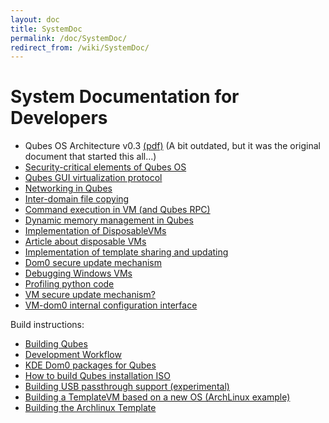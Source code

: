 ```yaml
---
layout: doc
title: SystemDoc
permalink: /doc/SystemDoc/
redirect_from: /wiki/SystemDoc/
---
```


System Documentation for Developers
===================================

-   Qubes OS Architecture v0.3 [(pdf)](http://files.qubes-os.org/files/doc/arch-spec-0.3.pdf) (A bit outdated, but it was the original document that started this all...)
-   [Security-critical elements of Qubes OS](/doc/SecurityCriticalCode)
-   [Qubes GUI virtualization protocol](/doc/GUIdocs)
-   [Networking in Qubes](/doc/QubesNet)
-   [Inter-domain file copying](/doc/Qfilecopy)
-   [Command execution in VM (and Qubes RPC)](/doc/Qrexec)
-   [Dynamic memory management in Qubes](/doc/Qmemman)
-   [Implementation of DisposableVMs](/doc/DVMimpl)
-   [Article about disposable VMs](http://theinvisiblethings.blogspot.com/2010/06/disposable-vms.html)
-   [Implementation of template sharing and updating](/doc/TemplateImplementation)
-   [Dom0 secure update mechanism](/doc/Dom0SecureUpdates)
-   [Debugging Windows VMs](/doc/WindowsDebugging)
-   [Profiling python code](/doc/Profiling)
-   [VM secure update mechanism?](/doc/VMSecureUpdates)
-   [VM-dom0 internal configuration interface](/doc/SystemDoc/VMInterface)

Build instructions:

-   [Building Qubes](/doc/QubesBuilder)
-   [Development Workflow](/doc/DevelopmentWorkflow)
-   [KDE Dom0 packages for Qubes](/doc/KdeDom0)
-   [How to build Qubes installation ISO](/doc/InstallationIsoBuilding)
-   [Building USB passthrough support (experimental)](/doc/USBVM)
-   [Building a TemplateVM based on a new OS (ArchLinux example)](/doc/BuildingNonFedoraTemplate)
-   [Building the Archlinux Template](/doc/BuildingArchlinuxTemplate)


